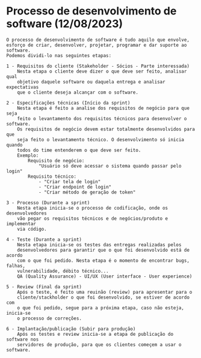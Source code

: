 # Processo de desenvolvimento de software (12/08/2023)
    O processo de desenvolvimento de software é tudo aquilo que envolve,
    esforço de criar, desenvolver, projetar, programar e dar suporte ao software.
    Podemos dividi-lo nas seguintes etapas:

    1 - Requisitos do cliente (Stakeholder - Sócios - Parte interessada)
        Nesta etapa o cliente deve dizer o que deve ser feito, analisar qual
        objetivo daquele software ou daquela entrega e analisar expectativas
        que o cliente deseja alcançar com o software.

    2 - Especificações técnicas (Início da sprint)
        Nesta etapa é feito a analise dos requisitos de negócio para que seja
        feito o levantamento dos requisitos técnicos para desenvolver o software.
        Os requisitos de negócio devem estar totalmente desenvolvidos para que
        seja feito o levantamento técnico. O desenvolvimento só inicia quando
        todos do time entenderem o que deve ser feito.
        Exemplo:
            Requisito de negócio:
                "Usuário só deve acessar o sistema quando passar pelo login"
            Requisito técnico:
                - "Criar tela de login"
                - "Criar endpoint de login"
                - "Criar método de geração de token"
    
    3 - Processo (Durante a sprint)
        Nesta etapa inicia-se o processo de codificação, onde os desenvolvedores
        vão pegar os requisitos técnicos e de negócios/produto e implementar
        via código.
    
    4 - Teste (Durante a sprint)
        Nesta etapa inicia-se os testes das entregas realizadas pelos
        desenvolvedores para garantir que o que foi desenvolvido está de acordo
        com o que foi pedido. Nesta etapa é o momento de encontrar bugs, falhas,
        vulnerabilidade, débito técnico...
        QA (Quality Assurance) - UI/UX (User interface - User experience)
    
    5 - Review (Final da sprint)
        Após o teste, é feito uma reuinão (review) para apresentar para o
        cliente/stackholder o que foi desenvolvido, se estiver de acordo com
        o que foi pedido, segue para a próxima etapa, caso não esteja, inicia-se
        o processo de correções.

    6 - Implantação/publicação (Subir para produção)
        Após os testes e review inicia-se a etapa de publicação do software nos
        servidores de produção, para que os clientes começem a usar o software.
